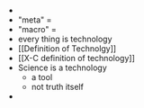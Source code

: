-
- "meta" =
- "macro" =
- every thing is technology
- [[Definition of Technolgy]]
- [[X-C definition of technology]]
- Science is a technology
	- a tool
	- not truth itself
-